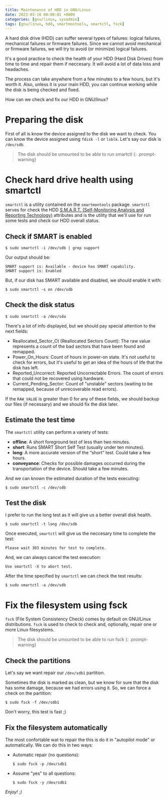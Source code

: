 ```yaml
---
title: Maintenance of HDD in GNU/Linux
date: 2023-03-18 00:00:01 +0000
categories: [gnu/linux, sysadmin]
tags: [gnu/linux, hdd, smartmontools, smartctl, fsck]
---
```


A hard disk drive (HDD) can suffer several types of failures: logical failures, mechanical failures or firmware failures.
Since we cannot avoid mechanical or firmware failures, we will try to avoid (or minimize) logical failures.

It's a good practice to check the health of your HDD (Hard Disk Drives) from time to time and repair them if neccesary.
It will avoid a lot of data loss and headaches.

The process can take anywhere from a few minutes to a few hours, but it's worth it.
Also, unless it is your main HDD, you can continue working while the disk is being checked and fixed.

How can we check and fix our HDD in GNU/linux?

# Preparing the disk

First of all is know the device assigned to the disk we want to check.
You can know the device assigned using `fdisk -l` or `lsblk`.
Let's say our disk is `/dev/sdb`.

> The disk should be umounted to be able to run smartctl
{: .prompt-warning}

# Check hard drive health using smartctl

`smartctl` is a utility contained on the `smartmontools` package.
`smartctl` serves for check the HDD [S.M.A.R.T. (Self-Monitoring Analysis and Reporting Technology)](https://en.wikipedia.org/wiki/Self-Monitoring,_Analysis_and_Reporting_Technology) 
attributes and is the utility that we'll use for run some tests and check our HDD overall status.

## Check if SMART is enabled

```
$ sudo smartctl -i /dev/sdb | grep support 
``` 

Our output should be:

```
SMART support is: Available - device has SMART capability.
SMART support is: Enabled
```

But, if our disk has SMART available and disabled, we should enable it with:

```
$ sudo smartctl -s on /dev/sdb
```

## Check the disk status

```
$ sudo smartctl -a /dev/sda
```

There's a lot of info displayed, but we should pay special attention to the next fields:
* Reallocated_Sector_Ct (Reallocated Sectors Count): The raw value represents a count of the bad sectors that have been found and remapped.
* Power_On_Hours: Count of hours in power-on state. It's not useful to check for errors, but it's useful to get an idea of the hours of life that the disk has left.
* Reported_Uncorrect: Reported Uncorrectable Errors. The count of errors that could not be recovered using hardware.
* Current_Pending_Sector: Count of "unstable" sectors (waiting to be remapped, because of unrecoverable read errors).

If the `RAW_VALUE` is greater than 0 for any of these fields, we should backup our files (if necessary) and we should fix the disk later.

## Estimate the test time

The `smartctl` utility can perform a variety of tests:

* **offline**: A short foreground test of less than two minutes. 
* **short**: Runs SMART Short Self Test (usually under ten minutes).
* **long**: A more accurate version of the “short” test. Could take a few hours.
* **conveyance**: Checks for possible damages occurred during the transportation of the device. Should take a few minutes.

And we can known the estimated duration of the tests executing:

```
$ sudo smartctl -c /dev/sdb
```

## Test the disk

I prefer to run the long test as it will give us a better overall disk health.

```
$ sudo smartctl -t long /dev/sdb
```

Once executed, `smartctl` will give us the neccesary time to complete the test:

```
Please wait 303 minutes for test to complete.
```

And, we can always cancel the test execution:

```
Use smartctl -X to abort test.
```

After the time specified by `smartctl` we can check the test results:

```
$ sudo smartctl -a /dev/sdb
```

# Fix the filesystem using fsck

`fsck` (File System Consistency Check) comes by default on GNU/Linux distributions.
`fsck` is used to check to check and, optionally, repair one or more Linux filesystems.

> The disk should be umounted to be able to run fsck
{: .prompt-warning}

## Check the partitions

Let's say we want repair our `/dev/sdb1` partition.

Sometimes the disk is marked as clean, but we know for sure that the disk has some damage, because we had errors using it.
So, we can force a check on the partition:

```
$ sudo fsck -f /dev/sdb1
```

Don't worry, this test is fast ;)

## Fix the filesystem automatically

The most confortable wat to repair the this is do it in "autopilot mode" or automatically.
We can do this in two ways:

* Automatic repair (no questions):
  ```
  $ sudo fsck -p /dev/sdb1
  ```
* Assume "yes" to all questions:
  ```
  $ sudo fsck -y /dev/sdb1
  ```
  
*Enjoy! ;)*
